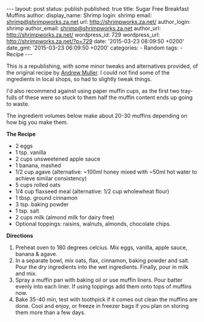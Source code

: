 --- layout: post status: publish published: true title: Sugar Free
Breakfast Muffins author: display\_name: Shrimp login: shrimp email:
shrimp@shrimpworks.za.net url: http://shrimpworks.za.net/ author\_login:
shrimp author\_email: shrimp@shrimpworks.za.net author\_url:
http://shrimpworks.za.net/ wordpress\_id: 729 wordpress\_url:
http://shrimpworks.za.net/?p=729 date: '2015-03-23 08:09:50 +0200'
date\_gmt: '2015-03-23 06:09:50 +0200' categories: - Random tags: -
Recipe ---

This is a republishing, with some minor tweaks and alternatives
provided, of the original recipe by [Andrew
Muller](http://www.easy-sugar-free-recipes.com/sugar-free-healthy-breakfast-muffins.html).
I could not find some of the ingredients in local shops, so had to
slightly tweak things.

I'd also recommend against using paper muffin cups, as the first two
tray-fulls of these were so stuck to them half the muffin content ends
up going to waste.

The ingredient volumes below make about 20-30 muffins depending on how
big you make them.

**The Recipe**

-   2 eggs
-   1 tsp. vanilla
-   2 cups unsweetened apple sauce
-   1 banana, mashed
-   1/2 cup agave (alternative: \~100ml honey mixed with \~50ml hot
    water to achieve similar consistency)
-   5 cups rolled oats
-   1/4 cup flaxseed meal (alternative: 1/2 cup wholewheat flour)
-   1 tbsp. ground cinnamon
-   3 tsp. baking powder
-   1 tsp. salt
-   2 cups milk (almond milk for dairy free)
-   Optional toppings: raisins, walnuts, almonds, chocolate chips.

**Directions**

1.  Preheat oven to 180 degrees celcius. Mix eggs, vanilla, apple sauce,
    banana & agave.
2.  In a separate bowl, mix oats, flax, cinnamon, baking powder
    and salt. Pour the dry ingredients into the wet ingredients.
    Finally, pour in milk and mix.
3.  Spray a muffin pan with baking oil or use muffin liners. Pour batter
    evenly into each liner. If using toppings add them onto tops of
    muffins now.
4.  Bake 35-40 min, test with toothpick if it comes out clean the
    muffins are done. Cool and enjoy, or freeze in freezer bags if you
    plan on storing them more than a few days.

